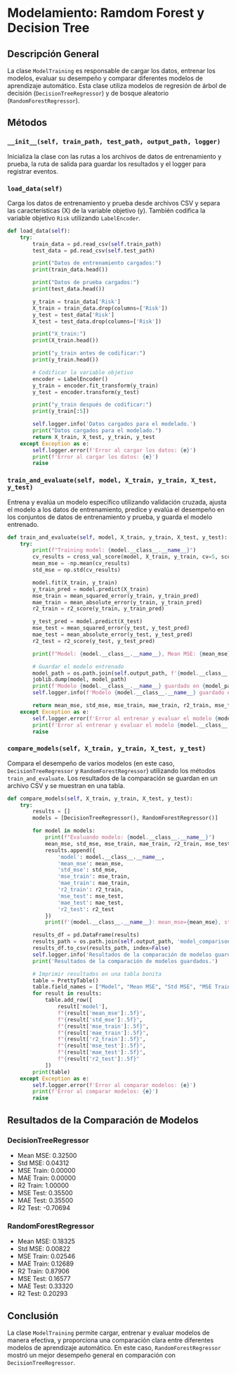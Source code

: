 # Modelamiento: Ramdom Forest y Decision Tree

## Descripción General
La clase `ModelTraining` es responsable de cargar los datos, entrenar los modelos, evaluar su desempeño y comparar diferentes modelos de aprendizaje automático. Esta clase utiliza modelos de regresión de árbol de decisión (`DecisionTreeRegressor`) y de bosque aleatorio (`RandomForestRegressor`).

## Métodos

### `__init__(self, train_path, test_path, output_path, logger)`
Inicializa la clase con las rutas a los archivos de datos de entrenamiento y prueba, la ruta de salida para guardar los resultados y el logger para registrar eventos.

### `load_data(self)`
Carga los datos de entrenamiento y prueba desde archivos CSV y separa las características (X) de la variable objetivo (y). También codifica la variable objetivo `Risk` utilizando `LabelEncoder`.

```python
def load_data(self):
    try:
        train_data = pd.read_csv(self.train_path)
        test_data = pd.read_csv(self.test_path)

        print("Datos de entrenamiento cargados:")
        print(train_data.head())

        print("Datos de prueba cargados:")
        print(test_data.head())

        y_train = train_data['Risk']
        X_train = train_data.drop(columns=['Risk'])
        y_test = test_data['Risk']
        X_test = test_data.drop(columns=['Risk'])

        print("X_train:")
        print(X_train.head())

        print("y_train antes de codificar:")
        print(y_train.head())

        # Codificar la variable objetivo
        encoder = LabelEncoder()
        y_train = encoder.fit_transform(y_train)
        y_test = encoder.transform(y_test)

        print("y_train después de codificar:")
        print(y_train[:5])

        self.logger.info('Datos cargados para el modelado.')
        print("Datos cargados para el modelado.")
        return X_train, X_test, y_train, y_test
    except Exception as e:
        self.logger.error(f'Error al cargar los datos: {e}')
        print(f'Error al cargar los datos: {e}')
        raise
```

### `train_and_evaluate(self, model, X_train, y_train, X_test, y_test)`
Entrena y evalúa un modelo específico utilizando validación cruzada, ajusta el modelo a los datos de entrenamiento, predice y evalúa el desempeño en los conjuntos de datos de entrenamiento y prueba, y guarda el modelo entrenado.

```python
def train_and_evaluate(self, model, X_train, y_train, X_test, y_test):
    try:
        print(f"Training model: {model.__class__.__name__}")
        cv_results = cross_val_score(model, X_train, y_train, cv=5, scoring='neg_mean_squared_error')
        mean_mse = -np.mean(cv_results)
        std_mse = np.std(cv_results)

        model.fit(X_train, y_train)
        y_train_pred = model.predict(X_train)
        mse_train = mean_squared_error(y_train, y_train_pred)
        mae_train = mean_absolute_error(y_train, y_train_pred)
        r2_train = r2_score(y_train, y_train_pred)

        y_test_pred = model.predict(X_test)
        mse_test = mean_squared_error(y_test, y_test_pred)
        mae_test = mean_absolute_error(y_test, y_test_pred)
        r2_test = r2_score(y_test, y_test_pred)

        print(f"Model: {model.__class__.__name__}, Mean MSE: {mean_mse}, Std MSE: {std_mse}, MSE Train: {mse_train}, MAE Train: {mae_train}, R2 Train: {r2_train}, MSE Test: {mse_test}, MAE Test: {mae_test}, R2 Test: {r2_test}")

        # Guardar el modelo entrenado
        model_path = os.path.join(self.output_path, f'{model.__class__.__name__}.joblib')
        joblib.dump(model, model_path)
        print(f'Modelo {model.__class__.__name__} guardado en {model_path}')
        self.logger.info(f'Modelo {model.__class__.__name__} guardado en {model_path}')

        return mean_mse, std_mse, mse_train, mae_train, r2_train, mse_test, mae_test, r2_test
    except Exception as e:
        self.logger.error(f'Error al entrenar y evaluar el modelo {model.__class__.__name__}: {e}')
        print(f'Error al entrenar y evaluar el modelo {model.__class__.__name__}: {e}')
        raise
```

### `compare_models(self, X_train, y_train, X_test, y_test)`
Compara el desempeño de varios modelos (en este caso, `DecisionTreeRegressor` y `RandomForestRegressor`) utilizando los métodos `train_and_evaluate`. Los resultados de la comparación se guardan en un archivo CSV y se muestran en una tabla.

```python
def compare_models(self, X_train, y_train, X_test, y_test):
    try:
        results = []
        models = [DecisionTreeRegressor(), RandomForestRegressor()]

        for model in models:
            print(f"Evaluando modelo: {model.__class__.__name__}")
            mean_mse, std_mse, mse_train, mae_train, r2_train, mse_test, mae_test, r2_test = self.train_and_evaluate(model, X_train, y_train, X_test, y_test)
            results.append({
                'model': model.__class__.__name__,
                'mean_mse': mean_mse,
                'std_mse': std_mse,
                'mse_train': mse_train,
                'mae_train': mae_train,
                'r2_train': r2_train,
                'mse_test': mse_test,
                'mae_test': mae_test,
                'r2_test': r2_test
            })
            print(f'{model.__class__.__name__}: mean_mse={mean_mse}, std_mse={std_mse}, mse_train={mse_train}, mae_train={mae_train}, r2_train={r2_train}, mse_test={mse_test}, mae_test={mae_test}, r2_test={r2_test}')

        results_df = pd.DataFrame(results)
        results_path = os.path.join(self.output_path, 'model_comparison_results.csv')
        results_df.to_csv(results_path, index=False)
        self.logger.info('Resultados de la comparación de modelos guardados.')
        print('Resultados de la comparación de modelos guardados.')

        # Imprimir resultados en una tabla bonita
        table = PrettyTable()
        table.field_names = ["Model", "Mean MSE", "Std MSE", "MSE Train", "MAE Train", "R2 Train", "MSE Test", "MAE Test", "R2 Test"]
        for result in results:
            table.add_row([
                result['model'],
                f"{result['mean_mse']:.5f}",
                f"{result['std_mse']:.5f}",
                f"{result['mse_train']:.5f}",
                f"{result['mae_train']:.5f}",
                f"{result['r2_train']:.5f}",
                f"{result['mse_test']:.5f}",
                f"{result['mae_test']:.5f}",
                f"{result['r2_test']:.5f}"
            ])
        print(table)
    except Exception as e:
        self.logger.error(f'Error al comparar modelos: {e}')
        print(f'Error al comparar modelos: {e}')
        raise
```

## Resultados de la Comparación de Modelos

### DecisionTreeRegressor

- Mean MSE: 0.32500
- Std MSE: 0.04312
- MSE Train: 0.00000
- MAE Train: 0.00000
- R2 Train: 1.00000
- MSE Test: 0.35500
- MAE Test: 0.35500
- R2 Test: -0.70694

### RandomForestRegressor

- Mean MSE: 0.18325
- Std MSE: 0.00822
- MSE Train: 0.02546
- MAE Train: 0.12689
- R2 Train: 0.87906
- MSE Test: 0.16577
- MAE Test: 0.33320
- R2 Test: 0.20293

## Conclusión
La clase `ModelTraining` permite cargar, entrenar y evaluar modelos de manera efectiva, y proporciona una comparación clara entre diferentes modelos de aprendizaje automático. En este caso, `RandomForestRegressor` mostró un mejor desempeño general en comparación con `DecisionTreeRegressor`.
